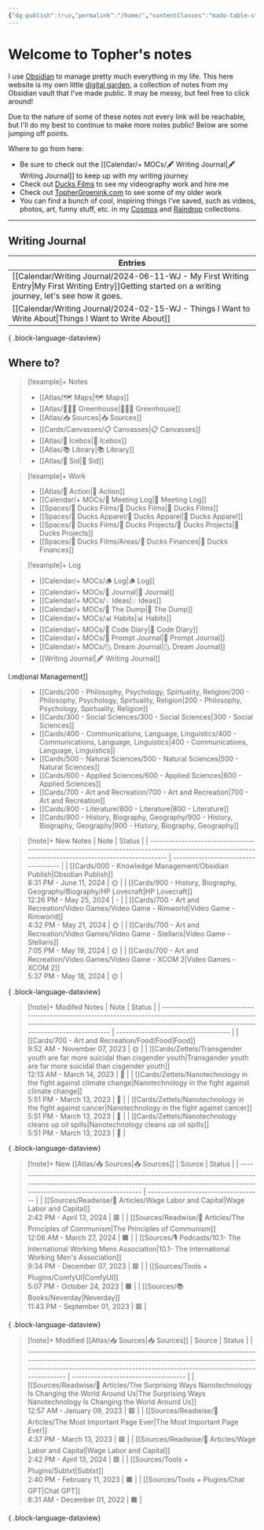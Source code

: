 ```yaml
---
{"dg-publish":true,"permalink":"/home/","contentClasses":"mado-table-stripe","tags":["gardenEntry"]}
---
```




# Welcome to Topher's notes

I use [Obsidian](https://obsidian.md/) to manage pretty much everything in my life. This here website is my own little [digital garden](https://www.technologyreview.com/2020/09/03/1007716/digital-gardens-let-you-cultivate-your-own-little-bit-of-the-internet/), a collection of notes from my Obsidian vault that I've made public. It may be messy, but feel free to click around!

Due to the nature of some of these notes not every link will be reachable, but I'll do my best to continue to make more notes public! Below are some jumping off points.

Where to go from here:
- Be sure to check out the [[Calendar/+ MOCs/🖋 Writing Journal\|🖋 Writing Journal]] to keep up with my writing journey
- Check out [Ducks Films](http://ducksfilms.com) to see my videography work and hire me
- Check out [TopherGroenink.com](http://tophergroenink.com) to see some of my older work
- You can find a bunch of cool, inspiring things I’ve saved, such as videos, photos, art, funny stuff, etc. in my [Cosmos](https://www.cosmos.so/topher) and [Raindrop](https://raindrop.io/tophg) collections.

---

## Writing Journal

| Entries                                                                                                                                                                               |
| ------------------------------------------------------------------------------------------------------------------------------------------------------------------------------------- |
| [[Calendar/Writing Journal/2024-06-11-WJ - My First Writing Entry\|My First Writing Entry]]<span class=summary>Getting started on a writing journey, let's see how it goes.</span> |
| [[Calendar/Writing Journal/2024-02-15-WJ - Things I Want to Write About\|Things I Want to Write About]]<span class=summary></span>                                                 |

{ .block-language-dataview}

## Where to?

> [!example]+ Notes
> - [[Atlas/🗺 Maps\|🗺 Maps]]
> - [[Atlas/👨🏻‍🌾 Greenhouse\|👨🏻‍🌾 Greenhouse]]
> - [[Atlas/📥 Sources\|📥 Sources]]
> - [[Cards/Canvasses/📋 Canvasses\|📋 Canvasses]]
> - [[Atlas/🧊 Icebox\|🧊 Icebox]]
> - [[Atlas/📚 Library\|📚 Library]]
> - [[Atlas/🧠 Sid\|🧠 Sid]]

> [!example]+ Work
> - [[Atlas/🏹 Action\|🏹 Action]]
> - [[Calendar/+ MOCs/👥 Meeting Log\|👥 Meeting Log]]
> - [[Spaces/🦆 Ducks Films/🦆 Ducks Films\|🦆 Ducks Films]]
> - [[Spaces/🦆 Ducks Apparel/🦆 Ducks Apparel\|🦆 Ducks Apparel]]
> - [[Spaces/🦆 Ducks Films/🌈 Ducks Projects/🌈 Ducks Projects\|🌈 Ducks Projects]]
> - [[Spaces/🦆 Ducks Films/Areas/💸 Ducks Finances\|💸 Ducks Finances]]

> [!example]+ Log
> - [[Calendar/+ MOCs/🪵 Log\|🪵 Log]]
> - [[Calendar/+ MOCs/📓 Journal\|📓 Journal]]
> - [[Calendar/+ MOCs/💡 Ideas\|💡 Ideas]]
> - [[Calendar/+ MOCs/🔗 The Dump\|🔗 The Dump]]
> - [[Calendar/+ MOCs/📊 Habits\|📊 Habits]]
> - [[Calendar/+ MOCs/🧪 Code Diary\|🧪 Code Diary]]
> - [[Calendar/+ MOCs/🎲 Prompt Journal\|🎲 Prompt Journal]]
> - [[Calendar/+ MOCs/🌜 Dream Journal\|🌜 Dream Journal]]
> - [[Writing Journal\|🖋 Writing Journal]]


[](🖋%20Writing%20Journal.md)l.md)onal Management]]
> - [[Cards/200 - Philosophy, Psychology, Spirtuality, Religion/200 - Philosophy, Psychology, Spirtuality, Religion\|200 - Philosophy, Psychology, Spirtuality, Religion]]
> - [[Cards/300 - Social Sciences/300 - Social Sciences\|300 - Social Sciences]]
> - [[Cards/400 - Communications, Language, Linguistics/400 - Communications, Language, Linguistics\|400 - Communications, Language, Linguistics]]
> - [[Cards/500 - Natural Sciences/500 - Natural Sciences\|500 - Natural Sciences]]
> - [[Cards/600 - Applied Sciences/600 - Applied Sciences\|600 - Applied Sciences]]
> - [[Cards/700 - Art and Recreation/700 - Art and Recreation\|700 - Art and Recreation]]
> - [[Cards/800 - Literature/800 - Literature\|800 - Literature]]
> - [[Cards/900 - History, Biography, Geography/900 - History, Biography, Geography\|900 - History, Biography, Geography]]

> [!note]+ New Notes
>  | Note                                                                                                                                                  | Status                               |
> | ----------------------------------------------------------------------------------------------------------------------------------------------------- | ------------------------------------ |
> | [[Cards/000 - Knowledge Management/Obsidian Publish\|Obsidian Publish]]<br><span class='block'>8:31 PM - June 11, 2024</span>                      | <span class='center-block'>🌞</span> |
> | [[Cards/900 - History, Biography, Geography/Biography/HP Lovecraft\|HP Lovecraft]]<br><span class='block'>12:26 PM - May 25, 2024</span>           | <span class='center-block'>\-</span> |
> | [[Cards/700 - Art and Recreation/Video Games/Video Game - Rimworld\|Video Game - Rimworld]]<br><span class='block'>4:32 PM - May 21, 2024</span>   | <span class='center-block'>🌞</span> |
> | [[Cards/700 - Art and Recreation/Video Games/Video Game - Stellaris\|Video Game - Stellaris]]<br><span class='block'>7:05 PM - May 19, 2024</span> | <span class='center-block'>🌞</span> |
> | [[Cards/700 - Art and Recreation/Video Games/Video Game - XCOM 2\|Video Games - XCOM 2]]<br><span class='block'>5:37 PM - May 18, 2024</span>      | <span class='center-block'>🌞</span> |
> 
{ .block-language-dataview}

> [!note]+ Modifed Notes
>  | Note                                                                                                                                                                                                    | Status                               |
> | ------------------------------------------------------------------------------------------------------------------------------------------------------------------------------------------------------- | ------------------------------------ |
> | [[Cards/700 - Art and Recreation/Food/Food\|Food]]<br><span class='block'>9:52 AM - November 07, 2023</span>                                                                                         | <span class='center-block'>🌞</span> |
> | [[Cards/Zettels/Transgender youth are far more suicidal than cisgender youth\|Transgender youth are far more suicidal than cisgender youth]]<br><span class='block'>12:13 AM - March 14, 2023</span> | <span class='center-block'>🌿</span> |
> | [[Cards/Zettels/Nanotechnology in the fight against climate change\|Nanotechnology in the fight against climate change]]<br><span class='block'>5:51 PM - March 13, 2023</span>                      | <span class='center-block'>🌿</span> |
> | [[Cards/Zettels/Nanotechnology in the fight against cancer\|Nanotechnology in the fight against cancer]]<br><span class='block'>5:51 PM - March 13, 2023</span>                                      | <span class='center-block'>🌿</span> |
> | [[Cards/Zettels/Nanotechnology cleans up oil spills\|Nanotechnology cleans up oil spills]]<br><span class='block'>5:51 PM - March 13, 2023</span>                                                    | <span class='center-block'>🌿</span> |
> 
{ .block-language-dataview}


> [!note]+ New [[Atlas/📥 Sources\|📥 Sources]]
>  | Source                                                                                                                                                                                   | Status                               |
> | ---------------------------------------------------------------------------------------------------------------------------------------------------------------------------------------- | ------------------------------------ |
> | [[Sources/Readwise/📰 Articles/Wage Labor and Capital\|Wage Labor and Capital]]<br><span class='block'>2:42 PM - April 13, 2024</span>                                                | <span class='center-block'>🟥</span> |
> | [[Sources/Readwise/📰 Articles/The Principles of Communism\|The Principles of Communism]]<br><span class='block'>12:06 AM - March 27, 2024</span>                                     | <span class='center-block'>🟧</span> |
> | [[Sources/🎙 Podcasts/10.1- The International Working Mens Association\|10.1- The International Working Men's Association]]<br><span class='block'>9:34 PM - December 07, 2023</span> | <span class='center-block'>🟥</span> |
> | [[Sources/Tools + Plugins/ComfyUI\|ComfyUI]]<br><span class='block'>5:07 PM - October 24, 2023</span>                                                                                 | <span class='center-block'>🟧</span> |
> | [[Sources/📚 Books/Neverday\|Neverday]]<br><span class='block'>11:43 PM - September 01, 2023</span>                                                                                   | <span class='center-block'>🟥</span> |
> 
{ .block-language-dataview}

> [!note]+ Modified [[Atlas/📥 Sources\|📥 Sources]]
>  | Source                                                                                                                                                                                                                               | Status                               |
> | ------------------------------------------------------------------------------------------------------------------------------------------------------------------------------------------------------------------------------------ | ------------------------------------ |
> | [[Sources/Readwise/📰 Articles/The Surprising Ways Nanotechnology Is Changing the World Around Us\|The Surprising Ways Nanotechnology Is Changing the World Around Us]]<br><span class='block'>12:57 AM - January 09, 2023</span> | <span class='center-block'>🟩</span> |
> | [[Sources/Readwise/📰 Articles/The Most Important Page Ever\|The Most Important Page Ever]]<br><span class='block'>4:37 PM - March 13, 2023</span>                                                                                | <span class='center-block'>🟩</span> |
> | [[Sources/Readwise/📰 Articles/Wage Labor and Capital\|Wage Labor and Capital]]<br><span class='block'>2:42 PM - April 13, 2024</span>                                                                                            | <span class='center-block'>🟥</span> |
> | [[Sources/Tools + Plugins/Subtxt\|Subtxt]]<br><span class='block'>2:40 PM - February 11, 2023</span>                                                                                                                              | <span class='center-block'>🟧</span> |
> | [[Sources/Tools + Plugins/Chat GPT\|Chat GPT]]<br><span class='block'>8:31 AM - December 01, 2022</span>                                                                                                                          | <span class='center-block'>🟧</span> |
> 
{ .block-language-dataview}